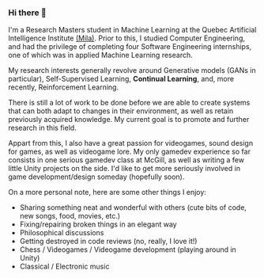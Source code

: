 ### Hi there 👋

<!--
**lebrice/lebrice** is a ✨ _special_ ✨ repository because its `README.md` (this file) appears on your GitHub profile.


- 🔭 I’m currently working on ...
- 🌱 I’m currently learning ...
- 👯 I’m looking to collaborate on ...
- 🤔 I’m looking for help with ...
- 💬 Ask me about ...
- 📫 How to reach me: ...
- ⚡ Fun fact: ...
-->

I'm a Research Masters student in Machine Learning at the Quebec Artificial Intelligence Institute [(Mila)](https://mila.quebec/en/).
Prior to this, I studied Computer Engineering, and had the privilege of completing four Software Engineering internships, one of which was in applied Machine Learning research.

My research interests generally revolve around Generative models (GANs in particular), Self-Supervised Learning, **Continual Learning**, and, more recently, Reinforcement Learning.

There is still a lot of work to be done before we are able to create systems that can both adapt to changes in their environment, as well as retain previously acquired knowledge. My current goal is to promote and further research in this field.

Appart from this, I also have a great passion for videogames, sound design for games, as well as videogame lore. My only gamedev experience so far consists in one serious gamedev class at McGill, as well as writing a few little Unity projects on the side. I'd like to get more seriously involved in game development/design someday (hopefully soon).

On a more personal note, here are some other things I enjoy:
- Sharing something neat and wonderful with others (cute bits of code, new songs, food, movies, etc.)
- Fixing/repairing broken things in an elegant way
- Philosophical discussions
- Getting destroyed in code reviews (no, really, I love it!)
- Chess / Videogames / Videogame development (playing around in Unity)
- Classical / Electronic music

